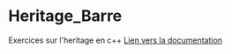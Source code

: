 # Heritage_Barre
Exercices sur l'heritage en c++
[Lien vers la documentation](https://github.com/dgrammont/Heritage_Barre/blob/master/webdoxygen/html/index.html)
